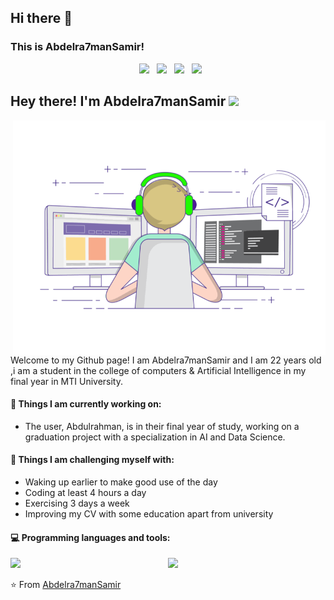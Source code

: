## Hi there 👋

<!--
**Abdelra7manSamir/Abdelra7manSamir** is a ✨ _special_ ✨ repository because its `README.md` (this file) appears on your GitHub profile.

Here are some ideas to get you started:

- 🔭 I’m currently working on ...
- 🌱 I’m currently learning ...
- 👯 I’m looking to collaborate on ...
- 🤔 I’m looking for help with ...
- 💬 Ask me about ...
- 📫 How to reach me: ...
- 😄 Pronouns: ...
- ⚡ Fun fact: ...
-->
### This is Abdelra7manSamir!

<p align="center">
&nbsp; <a href="https://x.com/abdulra34565272?s=21" target="_blank" rel="noopener noreferrer"><img src="https://img.icons8.com/plasticine/100/000000/twitter.png" width="50" /></a>  
&nbsp; <a href="https://www.instagram.com/saher.sameer.965?igsh=eTNqZmtsZms2ZG9x&utm_source=qr" target="_blank" rel="noopener noreferrer"><img src="https://img.icons8.com/plasticine/100/000000/instagram-new.png" width="50" /></a>  
&nbsp; <a href="https://www.linkedin.com/in/abdelrahman-samir-2169721b6/" target="_blank" rel="noopener noreferrer"><img src="https://img.icons8.com/plasticine/100/000000/linkedin.png" width="50" /></a>
&nbsp; <a href="sahersame44@gmail.com" target="_blank" rel="noopener noreferrer"><img src="https://img.icons8.com/plasticine/100/000000/gmail.png"  width="50" /></a>
	
</p>
<h2> Hey there! I'm Abdelra7manSamir <img src="https://github.com/souvikguria98/souvikguria98/blob/master/Hi.gif" width="25"></h2>
<img align="right" alt="GIF" src="https://raw.githubusercontent.com/devSouvik/devSouvik/master/gif3.gif" width="500"/>
Welcome to my Github page! I am Abdelra7manSamir and I am 22 years old ,i am a student in the college of computers & Artificial Intelligence in my final year in MTI University.  






#### 🌱 Things I am currently working on: 
- The user, Abdulrahman, is in their final year of study, working on a graduation project with a specialization in AI and Data Science.
#### :muscle: Things I am challenging myself with:
- Waking up earlier to make good use of the day
- Coding at least 4 hours a day
- Exercising 3 days a week
- Improving my CV with some education apart from university

#### :computer: Programming languages and tools: 
<p>
	<img width="50%" align="right" src="https://github-readme-stats.vercel.app/api?username=Abdelra7manSamir&show_icons=true&hide_border=true" />

<code><img width="10%" src="https://www.vectorlogo.zone/logos/python/python-ar21.svg"></code>
<br />

⭐️ From [Abdelra7manSamir](https://github.com/Abdelra7manSamir)
